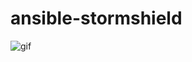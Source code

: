 # ansible-stormshield

![gif](https://github.com/DoSec-hash/ansible-stormshield/blob/master/gifs/man.gif)
